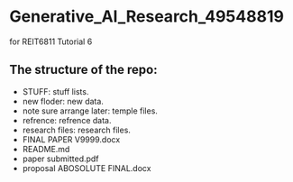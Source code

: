 # Generative_AI_Research_49548819
for REIT6811 Tutorial 6
## The structure of the repo:

- STUFF: stuff lists.
- new floder: new data.
- note sure arrange later: temple files.
- refrence: refrence data.
- research files: research files.
- FINAL PAPER V9999.docx
- README.md
- paper submitted.pdf
- proposaI ABOSOLUTE FINAL.docx

